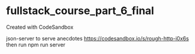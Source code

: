 # fullstack_course_part_6_final
Created with CodeSandbox

json-server to serve anecdotes
https://codesandbox.io/s/rough-http-i0x6s
then run npm run server
